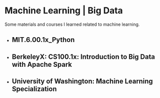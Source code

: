 # Machine Learning | Big Data
Some materials and courses I learned related to machine learning.
- ## MIT.6.00.1x_Python
- ## BerkeleyX: CS100.1x: Introduction to Big Data with Apache Spark
- ## University of Washington: Machine Learning Specialization
